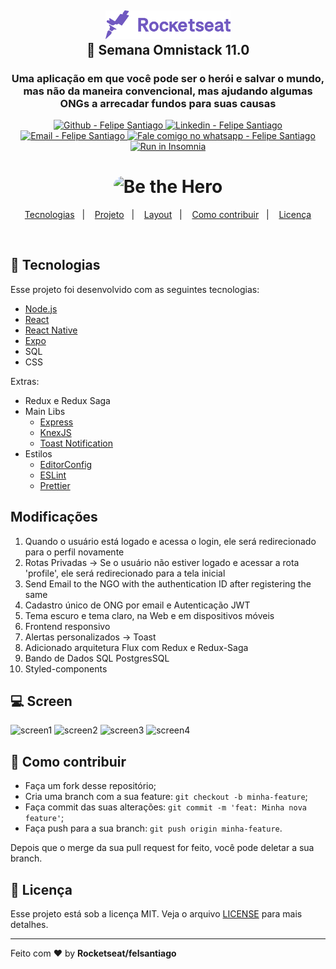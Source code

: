 <h2 align="center">

  <img alt="Semana OmniStack" src=".github/rockeatseat.svg" width="200px" />
  <br/>
  🚀 Semana Omnistack 11.0
</h2>

<h3 align="center" >
  Uma aplicação em que você pode ser o herói e salvar o mundo, mas não da maneira convencional, mas ajudando algumas ONGs a arrecadar fundos para suas causas
</h3>

<p align="center">
  <a href="https://github.com/felsantiago" target="_blank" >
    <img alt="Github - Felipe Santiago" src="https://img.shields.io/badge/Github--%23F8952D?style=social&logo=github">
  </a>
  <a href="https://www.linkedin.com/in/felipe-santiago-a7706418a/" target="_blank" >
    <img alt="Linkedin - Felipe Santiago" src="https://img.shields.io/badge/Linkedin--%23F8952D?style=social&logo=linkedin">
  </a>
  <a href="mailto:fepuss@gmail.com" target="_blank" >
    <img alt="Email - Felipe Santiago" src="https://img.shields.io/badge/Email--%23F8952D?style=social&logo=gmail">
  </a>
  <a href="https://api.whatsapp.com/send?phone=5588997143829"
        target="_blank" >
    <img alt="Fale comigo no whatsapp - Felipe Santiago" src="https://img.shields.io/badge/Whatsapp--%23F8952D?style=social&logo=whatsapp">
  </a>
  <a href="https://insomnia.rest/run/?label=be-the-hero&uri=https%3A%2F%2Fraw.githubusercontent.com%2Ffelsantiago%2Fbe-the-hero%2Fmaster%2FInsomnia_Be_The_Hero.json" target="_blank"><img src="https://insomnia.rest/images/run.svg" alt="Run in Insomnia" width="90px"></a>
</p>

<h1 align="center">
    <img alt="Be the Hero" src="https://user-images.githubusercontent.com/52730086/78100734-e2d65f80-73bb-11ea-8aa0-86c573fddca1.png"  width="350px" style="border-radius:16px;"/>
</h1>

<p align="center">
  <a href="#rocket-tecnologias">Tecnologias</a>&nbsp;&nbsp;&nbsp;|&nbsp;&nbsp;&nbsp;
  <a href="#-projeto">Projeto</a>&nbsp;&nbsp;&nbsp;|&nbsp;&nbsp;&nbsp;
  <a href="#-layout">Layout</a>&nbsp;&nbsp;&nbsp;|&nbsp;&nbsp;&nbsp;
  <a href="#-como-contribuir">Como contribuir</a>&nbsp;&nbsp;&nbsp;|&nbsp;&nbsp;&nbsp;
  <a href="#memo-licença">Licença</a>
</p>

<br>

## :rocket: Tecnologias

Esse projeto foi desenvolvido com as seguintes tecnologias:

- [Node.js](https://nodejs.org/en/)
- [React](https://reactjs.org)
- [React Native](https://facebook.github.io/react-native/)
- [Expo](https://expo.io/)
- SQL
- CSS

Extras:

- Redux e Redux Saga
- Main Libs
  - [Express](https://expressjs.com/pt-br/)
  - [KnexJS](http://knexjs.org/)
  - [Toast Notification](https://github.com/jossmac/react-toast-notifications)
- Estilos
  - [EditorConfig](https://editorconfig.org/)
  - [ESLint](https://eslint.org/)
  - [Prettier](https://prettier.io/)

## Modificações

1. Quando o usuário está logado e acessa o login, ele será redirecionado para o perfil novamente
2. Rotas Privadas -> Se o usuário não estiver logado e acessar a rota 'profile', ele será redirecionado para a tela inicial
3. Send Email to the NGO with the authentication ID after registering the same
4. Cadastro único de ONG por email e Autenticação JWT
5. Tema escuro e tema claro, na Web e em dispositivos móveis
6. Frontend responsivo
7. Alertas personalizados -> Toast
8. Adicionado arquitetura Flux com Redux e Redux-Saga
9. Bando de Dados SQL PostgresSQL
10. Styled-components

## 💻 Screen

![screen1](https://user-images.githubusercontent.com/52730086/78100560-7e1b0500-73bb-11ea-8acc-ba3727574509.png)
![screen2](https://user-images.githubusercontent.com/52730086/78100563-7f4c3200-73bb-11ea-8ee1-e325715fe621.png)
![screen3](https://user-images.githubusercontent.com/52730086/78100564-7f4c3200-73bb-11ea-92b6-5d3600a834e4.png)
![screen4](https://user-images.githubusercontent.com/52730086/78100644-b02c6700-73bb-11ea-9f77-005858d9afa8.jpg)

## 🤔 Como contribuir

- Faça um fork desse repositório;
- Cria uma branch com a sua feature: `git checkout -b minha-feature`;
- Faça commit das suas alterações: `git commit -m 'feat: Minha nova feature'`;
- Faça push para a sua branch: `git push origin minha-feature`.

Depois que o merge da sua pull request for feito, você pode deletar a sua branch.

## :memo: Licença

Esse projeto está sob a licença MIT. Veja o arquivo [LICENSE](LICENSE.md) para mais detalhes.

---

Feito com ❤️ by **Rocketseat/felsantiago**
